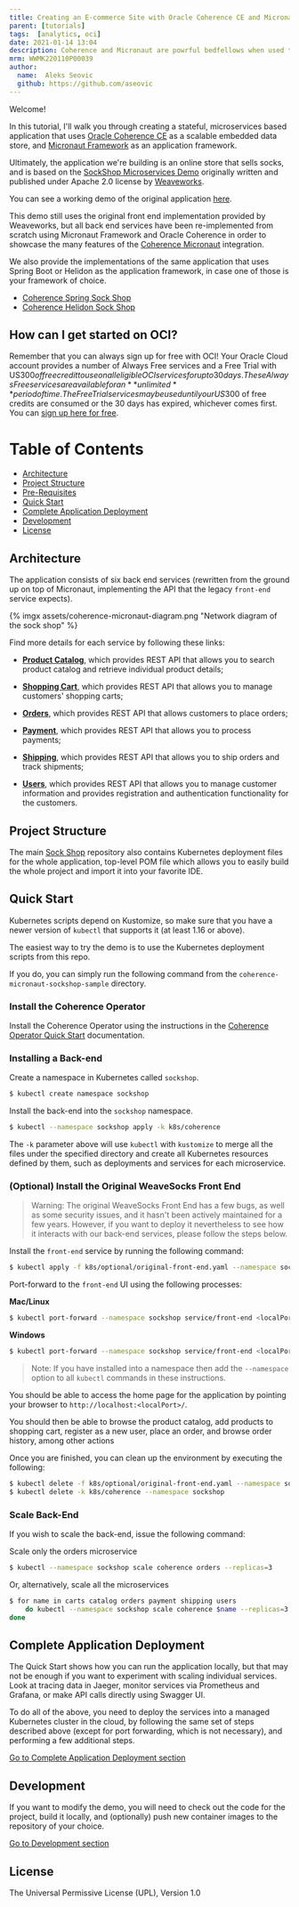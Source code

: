 ```yaml
---
title: Creating an E-commerce Site with Oracle Coherence CE and Micronaut
parent: [tutorials]
tags:  [analytics, oci]
date: 2021-01-14 13:04
description: Coherence and Micronaut are powrful bedfellows when used together. This tutorial steps you through using them to build a hypothetical online sock shop. That's right, socks.
mrm: WWMK220110P00039
author:
  name:  Aleks Seovic 
  github: https://github.com/aseovic
---
```

Welcome! 

In this tutorial, I'll walk you through creating a stateful, microservices based application that uses [Oracle Coherence CE](https://coherence.community/) as a scalable embedded data store, and [Micronaut Framework](https://micronaut.io/) as an application framework.

Ultimately, the application we're building is an online store that sells socks, and is based on the [SockShop Microservices Demo](https://microservices-demo.github.io) originally written and published under Apache 2.0 license by [Weaveworks](https://go.weave.works/socks).

You can see a working demo of the original application [here](http://socks.weave.works/).

This demo still uses the original front end implementation provided by Weaveworks, but all back end services have been re-implemented from scratch using Micronaut Framework and Oracle Coherence in order to showcase the many features of the [Coherence Micronaut](https://github.com/micronaut-projects/micronaut-coherence) integration.

We also provide the implementations of the same application that uses Spring Boot or Helidon
as the application framework, in case one of those is your framework of choice.

* [Coherence Spring Sock Shop](https://github.com/oracle/coherence-spring-sockshop-sample)
* [Coherence Helidon Sock Shop](https://github.com/oracle/coherence-helidon-sockshop-sample)

## How can I get started on OCI?

Remember that you can always sign up for free with OCI! Your Oracle Cloud account provides a number of Always Free services and a Free Trial with US$300 of free credit to use on all eligible OCI services for up to 30 days. These Always Free services are available for an **unlimited** period of time. The Free Trial services may be used until your US$300 of free credits are consumed or the 30 days has expired, whichever comes first. You can [sign up here for free](https://signup.cloud.oracle.com/).

# Table of Contents

* [Architecture](#architecture)
* [Project Structure](#project-structure)
* [Pre-Requisites](#pre-requisites)
* [Quick Start](#quick-start)
* [Complete Application Deployment](https://github.com/oracle/coherence-micronaut-sockshop-sample/blob/master/doc/complete-application-deployment.md)
* [Development](https://github.com/oracle/coherence-micronaut-sockshop-sample/blob/master/doc/development.md)
* [License](#license)

## Architecture

The application consists of six back end services (rewritten from the ground up on top of Micronaut, implementing the API that the legacy `front-end` service expects).

{% imgx assets/coherence-micronaut-diagram.png "Network diagram of the sock shop" %}

Find more details for each service by following these links:

- **[Product Catalog](https://github.com/oracle/coherence-micronaut-sockshop-sample/blob/master/catalog)**, which provides REST API that allows you to search product catalog and retrieve individual product details;

- **[Shopping Cart](https://github.com/oracle/coherence-micronaut-sockshop-sample/blob/master/carts)**, which provides REST API that allows you to manage customers' shopping carts;

- **[Orders](https://github.com/oracle/coherence-micronaut-sockshop-sample/blob/master/orders)**, which provides REST API that allows customers to place orders;

- **[Payment](https://github.com/oracle/coherence-micronaut-sockshop-sample/blob/master/payment)**, which provides REST API that allows you to process payments;

- **[Shipping](https://github.com/oracle/coherence-micronaut-sockshop-sample/blob/master/shipping)**, which provides REST API that allows you to ship orders and track shipments;

- **[Users](https://github.com/oracle/coherence-micronaut-sockshop-sample/blob/master/users)**, which provides REST API that allows you to manage customer information and provides registration and authentication functionality for the customers.

## Project Structure

The main [Sock Shop](https://github.com/oracle/coherence-micronaut-sockshop-sample/blob/master) repository also contains Kubernetes deployment files for the whole application, top-level POM file which allows you to easily build the whole project and import it into your favorite IDE.

## Quick Start

Kubernetes scripts depend on Kustomize, so make sure that you have a newer version of `kubectl` that supports it (at least 1.16 or above).

The easiest way to try the demo is to use the Kubernetes deployment scripts from this repo.

If you do, you can simply run the following command from the `coherence-micronaut-sockshop-sample` directory.

### Install the Coherence Operator

Install the Coherence Operator using the instructions in the [Coherence Operator Quick Start](https://oracle.github.io/coherence-operator/docs/latest/#/about/03_quickstart) documentation.

### Installing a Back-end

Create a namespace in Kubernetes called `sockshop`.

```bash
$ kubectl create namespace sockshop
```

Install the back-end into the `sockshop` namespace.

 ```bash
$ kubectl --namespace sockshop apply -k k8s/coherence 
 ```

The `-k` parameter above will use `kubectl` with `kustomize` to merge all the files under the specified directory and create all Kubernetes resources defined by them, such as deployments and services for each microservice.

### (Optional) Install the Original WeaveSocks Front End

> Warning: The original WeaveSocks Front End has a few bugs, as well as some security issues, and it hasn't been actively maintained for a few years. However, if you want to deploy it nevertheless to see how it interacts with our back-end services, please follow the steps below.

Install the `front-end` service by running the following command:

```bash
$ kubectl apply -f k8s/optional/original-front-end.yaml --namespace sockshop
```

Port-forward to the `front-end` UI using the following processes:

**Mac/Linux**

```bash
$ kubectl port-forward --namespace sockshop service/front-end <localPort>:80
```

**Windows**

```bash
$ kubectl port-forward --namespace sockshop service/front-end <localPort>:80
```

> Note: If you have installed into a namespace then add the `--namespace` option to all `kubectl` commands in these instructions.

You should be able to access the home page for the application by pointing your browser to `http://localhost:<localPort>/`.

You should then be able to browse the product catalog, add products to shopping cart, register as a new user, place an order, and browse order history, among other actions

Once you are finished, you can clean up the environment by executing the following:

```bash
$ kubectl delete -f k8s/optional/original-front-end.yaml --namespace sockshop
$ kubectl delete -k k8s/coherence --namespace sockshop
```

### Scale Back-End

If you wish to scale the back-end, issue the following command:

Scale only the orders microservice

```bash
$ kubectl --namespace sockshop scale coherence orders --replicas=3
```

Or, alternatively, scale all the microservices

```bash
$ for name in carts catalog orders payment shipping users
    do kubectl --namespace sockshop scale coherence $name --replicas=3
done
```

## Complete Application Deployment

The Quick Start shows how you can run the application locally, but that may not be enough if you want to experiment with scaling individual services. Look at tracing data in Jaeger, monitor services via Prometheus and Grafana, or make API calls directly using Swagger UI.

To do all of the above, you need to deploy the services into a managed Kubernetes cluster in the cloud, by following the same set of steps described above (except for port forwarding, which is not necessary), and performing a few additional steps.

[Go to Complete Application Deployment section](https://github.com/oracle/coherence-micronaut-sockshop-sample/blob/master/doc/complete-application-deployment.md)

## Development

If you want to modify the demo, you will need to check out the code for the project, build it
locally, and (optionally) push new container images to the repository of your choice.

[Go to Development section](https://github.com/oracle/coherence-micronaut-sockshop-sample/blob/master/doc/development.md)

## License

The Universal Permissive License (UPL), Version 1.0

